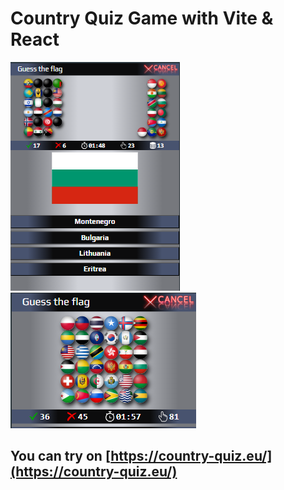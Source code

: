 # Country Quiz Game with Vite & React

![](https://github.com/viktor-dimitrov/Flags/blob/main/flags-fe/public/images/scree1.png?raw=true)
![](https://github.com/viktor-dimitrov/Flags/blob/main/flags-fe/public/images/screen.png?raw=true) 


## You can try on [https://country-quiz.eu/](https://country-quiz.eu/)